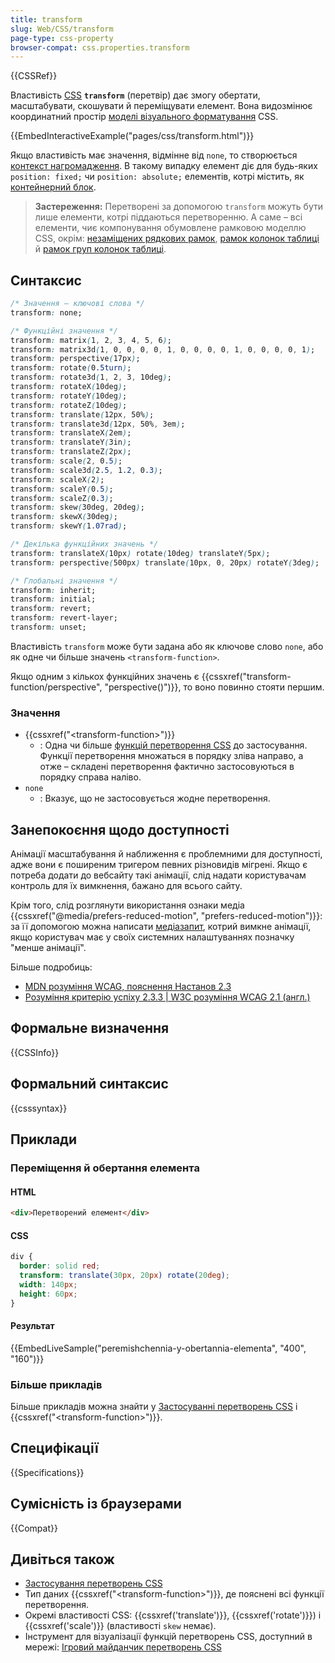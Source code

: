 ```yaml
---
title: transform
slug: Web/CSS/transform
page-type: css-property
browser-compat: css.properties.transform
---
```


{{CSSRef}}

Властивість [CSS](/uk/docs/Web/CSS) **`transform`** (перетвір) дає змогу обертати, масштабувати, скошувати й переміщувати елемент.
Вона видозмінює координатний простір [моделі візуального форматування](/uk/docs/Web/CSS/Visual_formatting_model) CSS.

{{EmbedInteractiveExample("pages/css/transform.html")}}

Якщо властивість має значення, відмінне від `none`, то створюється [контекст нагромадження](/uk/docs/Web/CSS/CSS_Positioning/Understanding_z_index/The_stacking_context).
В такому випадку елемент діє для будь-яких `position: fixed;` чи `position: absolute;` елементів, котрі містить, як [контейнерний блок](/uk/docs/Web/CSS/Containing_block).

> **Застереження:** Перетворені за допомогою `transform` можуть бути лише елементи, котрі піддаються перетворенню.
> А саме – всі елементи, чиє компонування обумовлене рамковою моделлю CSS, окрім: [незаміщених рядкових рамок](/uk/docs/Web/CSS/Visual_formatting_model#elementy-riadkovoho-rivnia-ta-riadkovi-ramky), [рамок колонок таблиці](/uk/docs/Web/HTML/Element/col) й [рамок груп колонок таблиці](/uk/docs/Web/HTML/Element/colgroup).

## Синтаксис

```css
/* Значення – ключові слова */
transform: none;

/* Функційні значення */
transform: matrix(1, 2, 3, 4, 5, 6);
transform: matrix3d(1, 0, 0, 0, 0, 1, 0, 0, 0, 0, 1, 0, 0, 0, 0, 1);
transform: perspective(17px);
transform: rotate(0.5turn);
transform: rotate3d(1, 2, 3, 10deg);
transform: rotateX(10deg);
transform: rotateY(10deg);
transform: rotateZ(10deg);
transform: translate(12px, 50%);
transform: translate3d(12px, 50%, 3em);
transform: translateX(2em);
transform: translateY(3in);
transform: translateZ(2px);
transform: scale(2, 0.5);
transform: scale3d(2.5, 1.2, 0.3);
transform: scaleX(2);
transform: scaleY(0.5);
transform: scaleZ(0.3);
transform: skew(30deg, 20deg);
transform: skewX(30deg);
transform: skewY(1.07rad);

/* Декілька функційних значень */
transform: translateX(10px) rotate(10deg) translateY(5px);
transform: perspective(500px) translate(10px, 0, 20px) rotateY(3deg);

/* Глобальні значення */
transform: inherit;
transform: initial;
transform: revert;
transform: revert-layer;
transform: unset;
```

Властивість `transform` може бути задана або як ключове слово `none`, або як одне чи більше значень `<transform-function>`.

Якщо одним з кількох функційних значень є {{cssxref("transform-function/perspective", "perspective()")}}, то воно повинно стояти першим.

### Значення

- {{cssxref("&lt;transform-function&gt;")}}
  - : Одна чи більше [функцій перетворення CSS](/uk/docs/Web/CSS/transform-function) до застосування.
    Функції перетворення множаться в порядку зліва направо, а отже – складені перетворення фактично застосовуються в порядку справа наліво.
- `none`
  - : Вказує, що не застосовується жодне перетворення.

## Занепокоєння щодо доступності

Анімації масштабування й наближення є проблемними для доступності, адже вони є поширеним тригером певних різновидів мігрені.
Якщо є потреба додати до вебсайту такі анімації, слід надати користувачам контроль для їх вимкнення, бажано для всього сайту.

Крім того, слід розглянути використання ознаки медіа {{cssxref("@media/prefers-reduced-motion", "prefers-reduced-motion")}}: за її допомогою можна написати [медіазапит](/uk/docs/Web/CSS/Media_Queries), котрий вимкне анімації, якщо користувач має у своїх системних налаштуваннях позначку "менше анімації".

Більше подробиць:

- [MDN розуміння WCAG, пояснення Настанов 2.3](/uk/docs/Web/Accessibility/Understanding_WCAG/Operable#guideline_2.3_—_seizures_and_physical_reactions_do_not_design_content_in_a_way_that_is_known_to_cause_seizures_or_physical_reactions)
- [Розуміння критерію успіху 2.3.3 | W3C розуміння WCAG 2.1 (англ.)](https://www.w3.org/WAI/WCAG21/Understanding/animation-from-interactions)

## Формальне визначення

{{CSSInfo}}

## Формальний синтаксис

{{csssyntax}}

## Приклади

### Переміщення й обертання елемента

#### HTML

```html
<div>Перетворений елемент</div>
```

#### CSS

```css
div {
  border: solid red;
  transform: translate(30px, 20px) rotate(20deg);
  width: 140px;
  height: 60px;
}
```

#### Результат

{{EmbedLiveSample("peremishchennia-y-obertannia-elementa", "400", "160")}}

### Більше прикладів

Більше прикладів можна знайти у [Застосуванні перетворень CSS](/uk/docs/Web/CSS/CSS_Transforms/Using_CSS_transforms) і {{cssxref("&lt;transform-function&gt;")}}.

## Специфікації

{{Specifications}}

## Сумісність із браузерами

{{Compat}}

## Дивіться також

- [Застосування перетворень CSS](/uk/docs/Web/CSS/CSS_Transforms/Using_CSS_transforms)
- Тип даних {{cssxref("&lt;transform-function&gt;")}}, де пояснені всі функції перетворення.
- Окремі властивості CSS: {{cssxref('translate')}}, {{cssxref('rotate')}}) і {{cssxref('scale')}} (властивості `skew` немає).
- Інструмент для візуалізації функцій перетворень CSS, доступний в мережі: [Ігровий майданчик перетворень CSS](https://css-transform.moro.es/)
